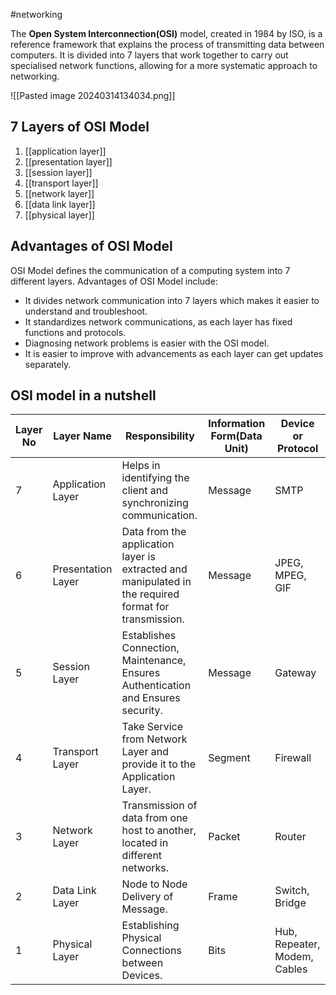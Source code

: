#networking 

The **Open System Interconnection(OSI)** model, created in 1984 by ISO, is a reference framework that explains the process of transmitting data between computers. It is divided into 7 layers that work together to carry out specialised network functions, allowing for a more systematic approach to networking.

![[Pasted image 20240314134034.png]]

## 7 Layers of OSI Model

1. [[application layer]]
2. [[presentation layer]]
3. [[session layer]]
4. [[transport layer]]
5. [[network layer]]
6. [[data link layer]]
7. [[physical layer]]

## Advantages of OSI Model

OSI Model defines the communication of a computing system into 7 different layers. Advantages of OSI Model include:

- It divides network communication into 7 layers which makes it easier to understand and troubleshoot.
- It standardizes network communications, as each layer has fixed functions and protocols.
- Diagnosing network problems is easier with the OSI model.
- It is easier to improve with advancements as each layer can get updates separately.

## OSI model in a nutshell

|****Layer No****|****Layer Name****|****Responsibility****|****Information Form(Data Unit)****|****Device or Protocol****|
|---|---|---|---|---|
|7|Application Layer|Helps in identifying the client and synchronizing communication.|Message|SMTP|
|6|Presentation Layer|Data from the application layer is extracted and manipulated in the required format for transmission.|Message|JPEG, MPEG, GIF|
|5|Session Layer|Establishes Connection, Maintenance, Ensures Authentication and Ensures security.|Message|Gateway|
|4|Transport Layer|Take Service from Network Layer and provide it to the Application Layer.|Segment|Firewall|
|3|Network Layer|Transmission of data from one host to another, located in different networks.|Packet|Router|
|2|Data Link Layer|Node to Node Delivery of Message.|Frame|Switch, Bridge|
|1|Physical Layer|Establishing Physical Connections between Devices.|Bits|Hub, Repeater, Modem, Cables|